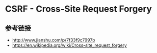 # CSRF - Cross-Site Request Forgery

## 参考链接
* http://www.jianshu.com/p/7f33f9c7997b
* https://en.wikipedia.org/wiki/Cross-site_request_forgery
